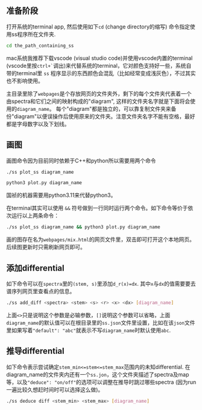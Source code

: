 ## 准备阶段
打开系统的terminal app, 然后使用如下`cd` (change directory的缩写) 命令指定使用ss程序所在文件夹.
```bash
cd the_path_containing_ss
```

mac系统我推荐下载vscode (visual studio code)并使用vscode内置的terminal (vscode里按`` ctrl+` ``调出)来代替系统的terminal，它对颜色支持好一些，系统自带的terminal里 `ss` 程序显示的东西颜色会混乱（比如经常变成浅灰色），不过其实也不影响使用。

主目录里除了`webpages`是个存放网页的文件夹外，剩下的每个文件夹代表着一个由spectra和它们之间的映射构成的"diagram", 这样的文件夹名字就是下面将会使用的`diagram_name`。 每个"diagram"都是独立的，可以靠复制文件夹来备份"diagram"以便误操作后使用原来的文件夹。注意文件夹名字不能有空格，最好都是字母数字以及下划线。

## 画图
画图命令因为目前同时依赖于C++和python所以需要用两个命令
```bash
./ss plot_ss diagram_name
```

```bash
python3 plot.py diagram_name
```

国祯的机器需要用python3.11来代替python3。

在terminal其实可以使用 `&&` 符号做到一行同时运行两个命令。如下命令等价于依次运行以上两条命令：
```bash
./ss plot_ss diagram_name && python3 plot.py diagram_name
```

画的图存在名为`webpages/mix.html`的网页文件里，双击即可打开这个本地网页。后续图更新时只需刷新网页即可。

## 添加differential
如下命令可以在`spectra`里的`(stem, s)`里添加`d_r(x)=dx`. 其中`x`与`dx`的值需要要去谱序列网页里查看点的信息。
```bash
./ss add_diff <spectra> <stem> <s> <r> <x> <dx> [diagram_name]
```

上面`<>`只是说明这个参数是必输参数，`[]`说明这个参数可以省略，上面`diagram_name`的默认值可以在根目录里的`ss.json`文件里设置，比如在该`json`文件里如果写着`"default": "abc"`就表示不写`diagram_name`时默认使用`abc`.

##  推导differential
如下命令表示尝试确定`stem_min<=stem<=stem_max`范围内的未知differential. 在diagram_name的文件夹内还有一个`ss.jon`，这个文件夹描述了spectra及map等，以及`"deduce": "on/off"`的选项可以调整在推导时跳过哪些spectra (因为run一遍比较久想赶时间时可以选择这么做)。
```bash
./ss deduce diff <stem_min> <stem_max> [diagram_name]
```


